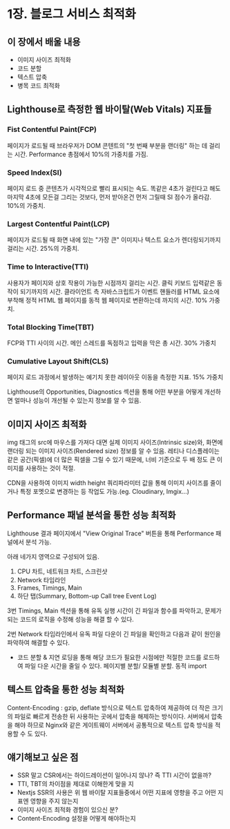# 1장. 블로그 서비스 최적화

## 이 장에서 배울 내용

- 이미지 사이즈 최적화
- 코드 분할
- 텍스트 압축
- 병목 코드 최적화

## Lighthouse로 측정한 웹 바이탈(Web Vitals) 지표들

### Fist Contentful Paint(FCP)

페이지가 로드될 때 브라우저가 DOM 콘텐트의 "첫 번째 부분을 랜더링" 하는 데 걸리는 시간. Performance 총점에서 10%의 가중치를 가짐.

### Speed Index(SI)

페이지 로드 중 콘텐츠가 시각적으로 빨리 표시되는 속도.
똑같은 4초가 걸린다고 해도 마지막 4초에 모든걸 그리는 것보다, 먼저 받아온건 먼저 그릴때 SI 점수가 올라감. 10%의 가중치.

### Largest Contentful Paint(LCP)

페이지가 로드될 때 화면 내에 있는 "가장 큰" 이미지나 텍스트 요소가 렌더링되기까지 걸리는 시간. 25%의 가중치.

### Time to Interactive(TTI)

사용자가 페이지와 상호 작용이 가능한 시점까지 걸리는 시간. 클릭 키보드 입력같은 동작이 되기까지의 시간.
클라이언트 측 자바스크립트가 이벤트 핸들러를 HTML 요소에 부착해 정적 HTML 웹 페이지를 동적 웹 페이지로 변환하는데 까지의 시간. 10% 가중치.

### Total Blocking Time(TBT)

FCP와 TTI 사이의 시간. 메인 스레드를 독점하고 입력을 막은 총 시간. 30% 가중치

### Cumulative Layout Shift(CLS)

페이지 로드 과정에서 발생하는 예기치 못한 레이아웃 이동을 측정한 지표. 15% 가중치

Lighthouse의 Opportunities, Diagnostics 섹션을 통해 어떤 부분을 어떻게 개선하면 얼마나 성능이 개선될 수 있는지 정보를 알 수 있음.

## 이미지 사이즈 최적화

img 태그의 src에 마우스를 가져다 대면 실제 이미지 사이즈(Intrinsic size)와, 화면에 랜더링 되는 이미지 사이즈(Rendered size) 정보를 알 수 있음.
레티나 디스플레이는 같은 공간(픽셀)에 더 많은 픽셀을 그릴 수 있기 때문에, 너비 기준으로 두 배 정도 큰 이미지를 사용하는 것이 적절.

CDN을 사용하여 이미지 width height 쿼리파라미터 값을 통해 이미지 사이즈를 줄이거나 특정 포멧으로 변경하는 등 작업도 가능.(eg. Cloudinary, Imgix...)

## Performance 패널 분석을 통한 성능 최적화

Lighthouse 결과 페이지에서 "View Original Trace" 버튼을 통해 Performance 패널에서 분석 가능.

아래 네가지 영역으로 구성되어 있음.

1. CPU 차트, 네트워크 차트, 스크린샷
2. Network 타임라인
3. Frames, Timings, Main
4. 하단 탭(Summary, Bottom-up Call tree Event Log)

3번 Timings, Main 섹션을 통해 유독 실행 시간이 긴 파일과 함수를 파악하고, 문제가 되는 코드의 로직을 수정해 성능을 해결 할 수 있다.

2번 Network 타임라인에서 유독 파일 다운이 긴 파일을 확인하고 다음과 같이 원인을 파악하여 해결할 수 있다.

- 코드 분할 & 지연 로딩을 통해 해당 코드가 필요한 시점에만 적절한 코드를 로드하여 파일 다운 시간을 줄일 수 있다. 페이지별 분할/ 모듈별 분할. 동적 import

## 텍스트 압축을 통한 성능 최적화

Content-Encoding : gzip, deflate 방식으로 텍스트 압축하여 제공하여 더 작은 크기의 파일로 빠르게 전송한 뒤 사용하는 곳에서 압축을 해제하는 방식이다.
서버에서 압축을 해야 하므로 Nginx와 같은 게이트웨이 서버에서 공통적으로 텍스트 압축 방식을 적용할 수 도 있다.

## 얘기해보고 싶은 점

- SSR 말고 CSR에서는 하이드레이션이 일어나지 않나? 즉 TTI 시간이 없을까?
- TTI, TBT의 차이점을 제대로 이해한게 맞을 지
- Nextjs SSR의 사용은 위 웹 바이탈 지표들중에서 어떤 지표에 영향을 주고 어떤 지표엔 영향을 주지 않는지
- 이미지 사이즈 최적화 경험이 있으신 분?
- Content-Encoding 설정을 어떻게 해야하는지
